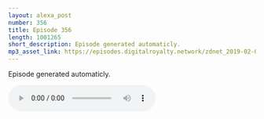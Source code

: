 ```yaml
---
layout: alexa_post
number: 356
title: Episode 356
length: 1001265
short_description: Episode generated automaticly.
mp3_asset_link: https://episodes.digitalroyalty.network/zdnet_2019-02-05_01-00-09.mp3
---
```


Episode generated automaticly.

<audio controls>
    <source src="{{ page.mp3_asset_link }}" type="audio/mpeg">
</audio>